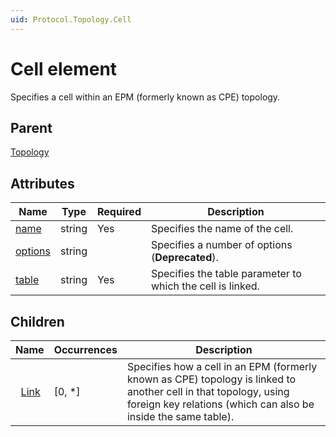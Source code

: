 ```yaml
---
uid: Protocol.Topology.Cell
---
```


# Cell element

Specifies a cell within an EPM (formerly known as CPE) topology.

## Parent

[Topology](xref:Protocol.Topology)

## Attributes

|Name|Type|Required|Description|
|--- |--- |--- |--- |
|[name](xref:Protocol.Topology.Cell-name)|string|Yes|Specifies the name of the cell.|
|[options](xref:Protocol.Topology.Cell-options)|string||Specifies a number of options (**Deprecated**).|
|[table](xref:Protocol.Topology.Cell-table)|string|Yes|Specifies the table parameter to which the cell is linked.|

## Children

|Name|Occurrences|Description|
|--- |--- |--- |
|&nbsp;&nbsp;[Link](xref:Protocol.Topology.Cell.Link)|[0, *]|Specifies how a cell in an EPM (formerly known as CPE) topology is linked to another cell in that topology, using foreign key relations (which can also be inside the same table).|
